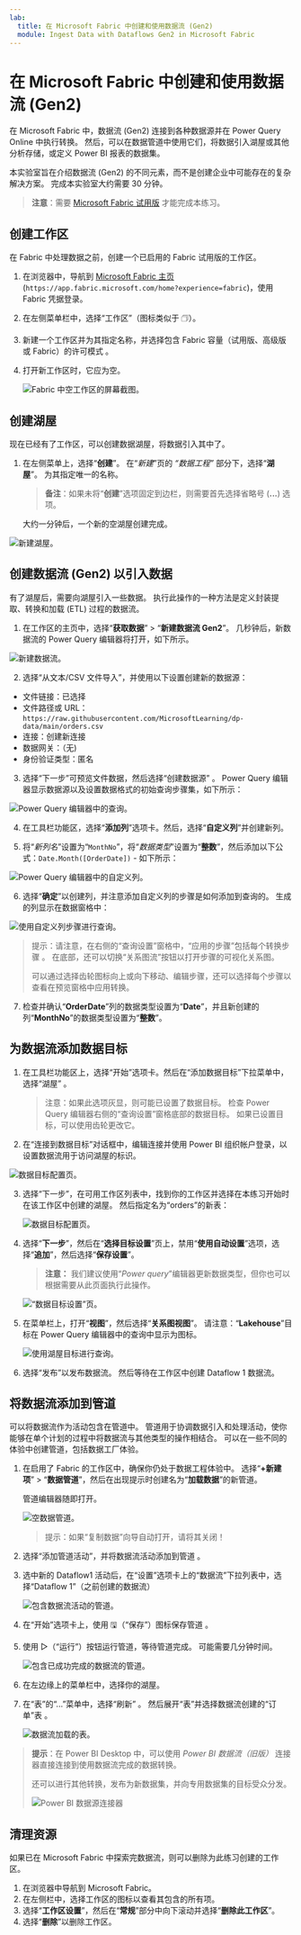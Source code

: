 ```yaml
---
lab:
  title: 在 Microsoft Fabric 中创建和使用数据流 (Gen2)
  module: Ingest Data with Dataflows Gen2 in Microsoft Fabric
---
```


# 在 Microsoft Fabric 中创建和使用数据流 (Gen2)

在 Microsoft Fabric 中，数据流 (Gen2) 连接到各种数据源并在 Power Query Online 中执行转换。 然后，可以在数据管道中使用它们，将数据引入湖屋或其他分析存储，或定义 Power BI 报表的数据集。

本实验室旨在介绍数据流 (Gen2) 的不同元素，而不是创建企业中可能存在的复杂解决方案。 完成本实验室大约需要 30 分钟。

> **注意**：需要 [Microsoft Fabric 试用版](https://learn.microsoft.com/fabric/get-started/fabric-trial) 才能完成本练习。

## 创建工作区

在 Fabric 中处理数据之前，创建一个已启用的 Fabric 试用版的工作区。

1. 在浏览器中，导航到 [Microsoft Fabric 主页](https://app.fabric.microsoft.com/home?experience=fabric) (`https://app.fabric.microsoft.com/home?experience=fabric`)，使用 Fabric 凭据登录。
1. 在左侧菜单栏中，选择“工作区”（图标类似于 &#128455;）。
1. 新建一个工作区并为其指定名称，并选择包含 Fabric 容量（试用版、高级版或 Fabric）的许可模式  。
1. 打开新工作区时，它应为空。

    ![Fabric 中空工作区的屏幕截图。](./Images/new-workspace.png)

## 创建湖屋

现在已经有了工作区，可以创建数据湖屋，将数据引入其中了。

1. 在左侧菜单上，选择“**创建**”。 在“*新建*”页的 *“数据工程”* 部分下，选择“**湖屋**”。 为其指定唯一的名称。

    >**备注**：如果未将“**创建**”选项固定到边栏，则需要首先选择省略号 (**...**) 选项。

    大约一分钟后，一个新的空湖屋创建完成。

 ![新建湖屋。](./Images/new-lakehouse.png)

## 创建数据流 (Gen2) 以引入数据

有了湖屋后，需要向湖屋引入一些数据。 执行此操作的一种方法是定义封装提取、转换和加载 (ETL) 过程的数据流。

1. 在工作区的主页中，选择“**获取数据**” > “**新建数据流 Gen2**”。 几秒钟后，新数据流的 Power Query 编辑器将打开，如下所示。

 ![新建数据流。](./Images/new-dataflow.png)

2. 选择“从文本/CSV 文件导入”，并使用以下设置创建新的数据源：
 - 文件链接：已选择
 - 文件路径或 URL：`https://raw.githubusercontent.com/MicrosoftLearning/dp-data/main/orders.csv`
 - 连接：创建新连接
 - 数据网关：（无)
 - 身份验证类型：匿名

3. 选择“下一步”可预览文件数据，然后选择“创建数据源” 。 Power Query 编辑器显示数据源以及设置数据格式的初始查询步骤集，如下所示：

 ![Power Query 编辑器中的查询。](./Images/power-query.png)

4. 在工具栏功能区，选择“**添加列**”选项卡。然后，选择“**自定义列**”并创建新列。

5. 将“*新列名*”设置为“`MonthNo`”，将“*数据类型*”设置为“**整数**”，然后添加以下公式：`Date.Month([OrderDate])` - 如下所示：

 ![Power Query 编辑器中的自定义列。](./Images/custom-column.png)

6. 选择“**确定**”以创建列，并注意添加自定义列的步骤是如何添加到查询的。 生成的列显示在数据窗格中：

 ![使用自定义列步骤进行查询。](./Images/custom-column-added.png)

> 提示：请注意，在右侧的“查询设置”窗格中，“应用的步骤”包括每个转换步骤 。 在底部，还可以切换“关系图流”按钮以打开步骤的可视化关系图。
>
> 可以通过选择齿轮图标向上或向下移动、编辑步骤，还可以选择每个步骤以查看在预览窗格中应用转换。

7. 检查并确认“**OrderDate**”列的数据类型设置为“**Date**”，并且新创建的列“**MonthNo**”的数据类型设置为“**整数**”。

## 为数据流添加数据目标

1. 在工具栏功能区上，选择“开始”选项卡。然后在“添加数据目标”下拉菜单中，选择“湖屋”  。

   > 注意：如果此选项灰显，则可能已设置了数据目标。 检查 Power Query 编辑器右侧的“查询设置”窗格底部的数据目标。 如果已设置目标，可以使用齿轮更改它。

2. 在“连接到数据目标”对话框中，编辑连接并使用 Power BI 组织帐户登录，以设置数据流用于访问湖屋的标识。

 ![数据目标配置页。](./Images/dataflow-connection.png)

3. 选择“下一步”，在可用工作区列表中，找到你的工作区并选择在本练习开始时在该工作区中创建的湖屋。 然后指定名为“orders”的新表：

   ![数据目标配置页。](./Images/data-destination-target.png)

4. 选择“**下一步**”，然后在“**选择目标设置**”页上，禁用“**使用自动设置**”选项，选择“**追加**”，然后选择“**保存设置**”。
    > **注意：** 我们建议使用“*Power query*”编辑器更新数据类型，但你也可以根据需要从此页面执行此操作。

    ![“数据目标设置”页。](./Images/destination-settings.png)

5. 在菜单栏上，打开“**视图**”，然后选择“**关系图视图**”。 请注意：“**Lakehouse**”目标在 Power Query 编辑器中的查询中显示为图标。

   ![使用湖屋目标进行查询。](./Images/lakehouse-destination.png)

6. 选择“发布”以发布数据流。 然后等待在工作区中创建 Dataflow 1 数据流。

## 将数据流添加到管道

可以将数据流作为活动包含在管道中。 管道用于协调数据引入和处理活动，使你能够在单个计划的过程中将数据流与其他类型的操作相结合。 可以在一些不同的体验中创建管道，包括数据工厂体验。

1. 在启用了 Fabric 的工作区中，确保你仍处于数据工程体验中。 选择“**+新建项**” > “**数据管道**”，然后在出现提示时创建名为“**加载数据**”的新管道。

   管道编辑器随即打开。

   ![空数据管道。](./Images/new-pipeline.png)

   > 提示：如果“复制数据”向导自动打开，请将其关闭！

2. 选择“添加管道活动”，并将数据流活动添加到管道 。

3. 选中新的 Dataflow1 活动后，在“设置”选项卡上的“数据流”下拉列表中，选择“Dataflow 1”（之前创建的数据流）

   ![包含数据流活动的管道。](./Images/dataflow-activity.png)

4. 在“开始”选项卡上，使用 &#128427;（“保存”）图标保存管道 。
5. 使用 &#9655;（“运行”）按钮运行管道，等待管道完成。 可能需要几分钟时间。

   ![包含已成功完成的数据流的管道。](./Images/dataflow-pipeline-succeeded.png)

6. 在左边缘上的菜单栏中，选择你的湖屋。
7. 在“表”的“...”菜单中，选择“刷新”  。 然后展开“表”并选择数据流创建的“订单”表 。

   ![数据流加载的表。](./Images/loaded-table.png)

> **提示**：在 Power BI Desktop 中，可以使用 *Power BI 数据流（旧版）* 连接器直接连接到使用数据流完成的数据转换。
>
> 还可以进行其他转换，发布为新数据集，并向专用数据集的目标受众分发。
>
>![Power BI 数据源连接器](Images/pbid-dataflow-connectors.png)

## 清理资源

如果已在 Microsoft Fabric 中探索完数据流，则可以删除为此练习创建的工作区。

1. 在浏览器中导航到 Microsoft Fabric。
1. 在左侧栏中，选择工作区的图标以查看其包含的所有项。
1. 选择“**工作区设置**”，然后在“**常规**”部分中向下滚动并选择“**删除此工作区**”。
1. 选择“**删除**”以删除工作区。
